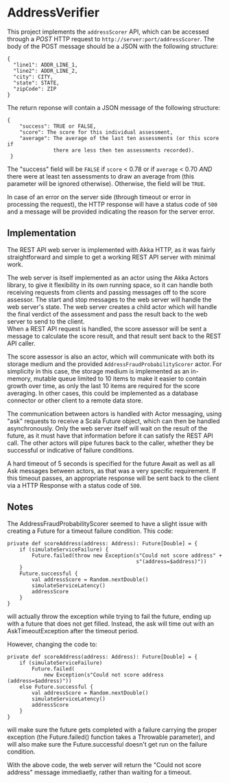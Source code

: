 AddressVerifier
===============

This project implements the `addressScorer` API, which can be accessed through
a *POST* HTTP request to `http://server:port/addressScorer`.  The body of the 
POST message should be a JSON with the following structure:

    {
      "line1": ADDR_LINE_1,
      "line2": ADDR_LINE_2,
      "city": CITY,
      "state": STATE,
      "zipCode": ZIP
    }

The return reponse will contain a JSON message of the following structure:
    
    {
        "success": TRUE or FALSE,
        "score": The score for this individual assessment,
        "average": The average of the last ten assessments (or this score if
                   there are less then ten assessments recorded).
     }
     
The "success" field will be `FALSE` if `score` < 0.78 or if `average` < 0.70
*AND* there were at least ten assessments to draw an average from (this
parameter will be ignored otherwise).  Otherwise, the field will be `TRUE`.

In case of an error on the server side (through timeout or error in processing 
the request), the HTTP response will have a status code of `500` and a
message will be provided indicating the reason for the server error.

Implementation
------------

The REST API web server is implemented with Akka HTTP, as it was fairly
straightforward and simple to get a working REST API server with minimal work.
 
The web server is itself implemented as an actor using the Akka Actors library,
to give it flexibility in its own running space, so it can handle both receiving
requests from clients and passing messages off to the score assessor.  The start
and stop messages to the web server will handle the web server's state. The web 
server creates a child actor which will handle the final verdict of the 
assessment and pass the result back to the web server to send to the client.  
When a REST API request is handled, the score assessor will be sent a message 
to calculate the score result, and that result sent back to the REST API caller.

The score assessor is also an actor, which will communicate with both its 
storage medium and the provided `AddressFraudProbabilityScorer` actor. 
For simplicity in this case, the storage medium is implemented as an in-memory, 
mutable queue limited to 10 items to make it easier to contain growth over time, 
as only the last 10 items are required for the score averaging.  In other cases,
this could be implemented as a database connector or other client to a remote 
data store.

The communication between actors is handled with Actor messaging, using "ask" 
requests to receive a Scala Future object, which can then be handled 
asynchronously.  Only the web server itself will wait on the result of the 
future, as it must have that information before it can satisfy the REST API 
call.  The other actors will pipe futures back to the caller, whether they be 
successful or indicative of failure conditions.

A hard timeout of 5 seconds is specified for the future Await as well as all 
Ask messages between actors, as that was a very specific requirement.  If this 
timeout passes, an appropriate response will be sent back to the client via a 
HTTP Response with a status code of `500`.
 
Notes
-----

The AddressFraudProbabilityScorer seemed to have a slight issue with creating a 
Future for a timeout failure condition.  This code:

    private def scoreAddress(address: Address): Future[Double] = {
        if (simulateServiceFailure) {
            Future.failed(throw new Exception(s"Could not score address" +
                                              s"(address=$address)"))
        }
        Future.successful {
            val addressScore = Random.nextDouble()
            simulateServiceLatency()
            addressScore
        }
    }

will actually throw the exception while trying to fail the future, ending up 
with a future that does not get filled.  Instead, the ask will time out with an 
AskTimeoutException after the timeout period.

However, changing the code to:

    private def scoreAddress(address: Address): Future[Double] = {
        if (simulateServiceFailure)
            Future.failed(
                new Exception(s"Could not score address (address=$address)"))
        else Future.successful {
            val addressScore = Random.nextDouble()
            simulateServiceLatency()
            addressScore
        }
    }

will make sure the future gets completed with a failure carrying the proper
exception (the Future.failed() function takes a Throwable parameter), and 
will also make sure the Future.successful doesn't get run on the failure
condition.

With the above code, the web server will return the "Could not score address"
message immediaetly, rather than waiting for a timeout.